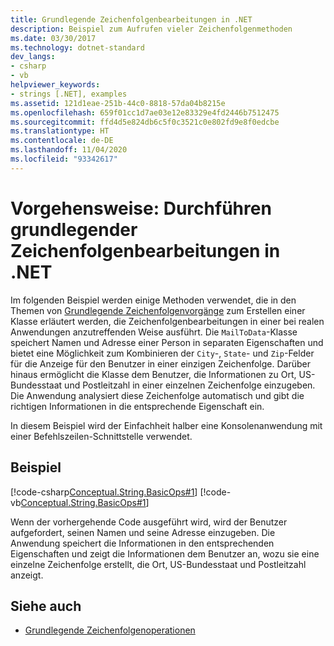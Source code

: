```yaml
---
title: Grundlegende Zeichenfolgenbearbeitungen in .NET
description: Beispiel zum Aufrufen vieler Zeichenfolgenmethoden
ms.date: 03/30/2017
ms.technology: dotnet-standard
dev_langs:
- csharp
- vb
helpviewer_keywords:
- strings [.NET], examples
ms.assetid: 121d1eae-251b-44c0-8818-57da04b8215e
ms.openlocfilehash: 659f01cc1d7ae03e12e83329e4fd2446b7512475
ms.sourcegitcommit: ffd4d5e824db6c5f0c3521c0e802fd9e8f0edcbe
ms.translationtype: HT
ms.contentlocale: de-DE
ms.lasthandoff: 11/04/2020
ms.locfileid: "93342617"
---
```

# <a name="how-to-perform-basic-string-manipulations-in-net"></a>Vorgehensweise: Durchführen grundlegender Zeichenfolgenbearbeitungen in .NET

Im folgenden Beispiel werden einige Methoden verwendet, die in den Themen von [Grundlegende Zeichenfolgenvorgänge](basic-string-operations.md) zum Erstellen einer Klasse erläutert werden, die Zeichenfolgenbearbeitungen in einer bei realen Anwendungen anzutreffenden Weise ausführt. Die `MailToData`-Klasse speichert Namen und Adresse einer Person in separaten Eigenschaften und bietet eine Möglichkeit zum Kombinieren der `City`-, `State`- und `Zip`-Felder für die Anzeige für den Benutzer in einer einzigen Zeichenfolge. Darüber hinaus ermöglicht die Klasse dem Benutzer, die Informationen zu Ort, US-Bundesstaat und Postleitzahl in einer einzelnen Zeichenfolge einzugeben. Die Anwendung analysiert diese Zeichenfolge automatisch und gibt die richtigen Informationen in die entsprechende Eigenschaft ein.

In diesem Beispiel wird der Einfachheit halber eine Konsolenanwendung mit einer Befehlszeilen-Schnittstelle verwendet.

## <a name="example"></a>Beispiel

[!code-csharp[Conceptual.String.BasicOps#1](../../../samples/snippets/csharp/VS_Snippets_CLR/conceptual.string.basicops/cs/basicops.cs#1)]
[!code-vb[Conceptual.String.BasicOps#1](../../../samples/snippets/visualbasic/VS_Snippets_CLR/conceptual.string.basicops/vb/basicops.vb#1)]

Wenn der vorhergehende Code ausgeführt wird, wird der Benutzer aufgefordert, seinen Namen und seine Adresse einzugeben. Die Anwendung speichert die Informationen in den entsprechenden Eigenschaften und zeigt die Informationen dem Benutzer an, wozu sie eine einzelne Zeichenfolge erstellt, die Ort, US-Bundesstaat und Postleitzahl anzeigt.

## <a name="see-also"></a>Siehe auch

- [Grundlegende Zeichenfolgenoperationen](basic-string-operations.md)
